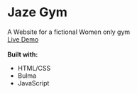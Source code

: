 # Jaze Gym
A Website for a fictional Women only gym
<br>[Live Demo](https://jaze.julietag.com/)<br><br>
**Built with:**
- HTML/CSS
- Bulma
- JavaScript
